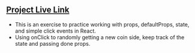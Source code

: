 ## [Project Live Link](https://coin-flipper-maha.herokuapp.com/)
- This is an exercise to practice working with props, defaultProps, state, and simple click events in React.
- Using onClick to randomly getting a new coin side, keep track of the state and passing done props.